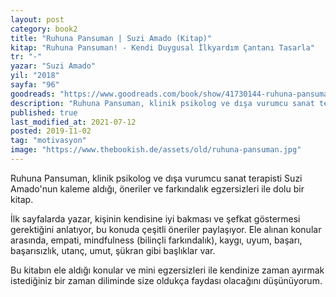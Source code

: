 ```yaml
---
layout: post  
category: book2  
title: "Ruhuna Pansuman | Suzi Amado (Kitap)"  
kitap: "Ruhuna Pansuman! - Kendi Duygusal İlkyardım Çantanı Tasarla"  
tr: "-"  
yazar: "Suzi Amado"  
yil: "2018"  
sayfa: "96"  
goodreads: "https://www.goodreads.com/book/show/41730144-ruhuna-pansuman"
description: "Ruhuna Pansuman, klinik psikolog ve dışa vurumcu sanat terapisti Suzi Amado'nun kaleme aldığı, öneriler ve farkındalık egzersizleri ile dolu bir kitap.  "
published: true
last_modified_at: 2021-07-12
posted: 2019-11-02
tag: "motivasyon"
image: "https://www.thebookish.de/assets/old/ruhuna-pansuman.jpg"
---
```


Ruhuna Pansuman, klinik psikolog ve dışa vurumcu sanat terapisti Suzi Amado'nun kaleme aldığı, öneriler ve farkındalık egzersizleri ile dolu bir kitap.  
  
İlk sayfalarda yazar, kişinin kendisine iyi bakması ve şefkat göstermesi gerektiğini anlatıyor, bu konuda çeşitli öneriler paylaşıyor. Ele alınan konular arasında, empati, mindfulness (bilinçli farkındalık), kaygı, uyum, başarı, başarısızlık, utanç, umut, şükran gibi başlıklar var.  
  
Bu kitabın ele aldığı konular ve mini egzersizleri ile kendinize zaman ayırmak istediğiniz bir zaman diliminde size oldukça faydası olacağını düşünüyorum.  
  

